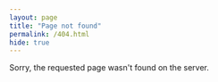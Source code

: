 ```yaml
---
layout: page
title: "Page not found"
permalink: /404.html
hide: true
---
```


<div class="align-center">Sorry, the requested page wasn't found on the server.</div>
